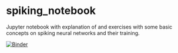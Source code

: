 # spiking_notebook
Jupyter notebook with explanation of and exercises with some basic concepts on spiking neural networks and their training.

[![Binder](https://mybinder.org/badge_logo.svg)](https://mybinder.org/v2/gh/guidoAI/spiking_notebook/HEAD)
